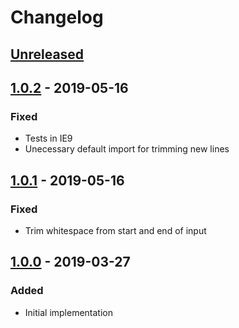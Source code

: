 # Changelog

## [Unreleased][]

## [1.0.2][] - 2019-05-16

### Fixed

-   Tests in IE9
-   Unecessary default import for trimming new lines

## [1.0.1][] - 2019-05-16

### Fixed

-   Trim whitespace from start and end of input

## [1.0.0][] - 2019-03-27

### Added

-   Initial implementation

[unreleased]: https://github.com/niksy/domelo/compare/v1.0.1...HEAD
[1.0.0]: https://github.com/niksy/domelo/tree/v1.0.0
[1.0.1]: https://github.com/niksy/domelo/tree/v1.0.1


[Unreleased]: https://github.com/niksy/domelo/compare/v1.0.2...HEAD
[1.0.2]: https://github.com/niksy/domelo/tree/v1.0.2